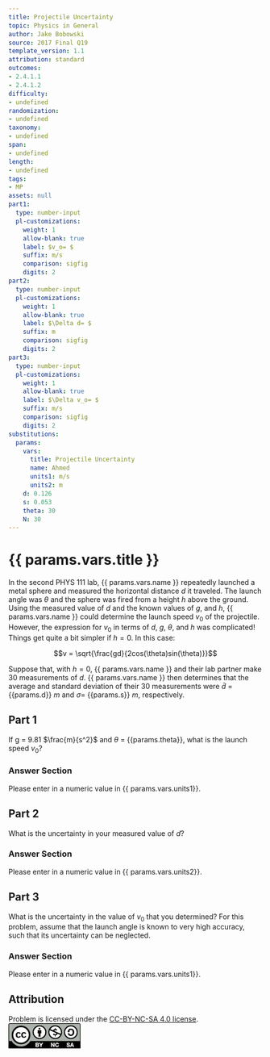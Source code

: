 ```yaml
---
title: Projectile Uncertainty
topic: Physics in General
author: Jake Bobowski
source: 2017 Final Q19
template_version: 1.1
attribution: standard
outcomes:
- 2.4.1.1
- 2.4.1.2
difficulty:
- undefined
randomization:
- undefined
taxonomy:
- undefined
span:
- undefined
length:
- undefined
tags:
- MP
assets: null
part1:
  type: number-input
  pl-customizations:
    weight: 1
    allow-blank: true
    label: $v_o= $
    suffix: m/s
    comparison: sigfig
    digits: 2
part2:
  type: number-input
  pl-customizations:
    weight: 1
    allow-blank: true
    label: $\Delta d= $
    suffix: m
    comparison: sigfig
    digits: 2
part3:
  type: number-input
  pl-customizations:
    weight: 1
    allow-blank: true
    label: $\Delta v_o= $
    suffix: m/s
    comparison: sigfig
    digits: 2
substitutions:
  params:
    vars:
      title: Projectile Uncertainty
      name: Ahmed
      units1: m/s
      units2: m
    d: 0.126
    s: 0.053
    theta: 30
    N: 30
---
```

# {{ params.vars.title }}
In the second PHYS 111 lab, {{ params.vars.name }} repeatedly launched a metal sphere and measured the horizontal distance $d$ it traveled.
The launch angle was $\theta$ and the sphere was fired from a height $h$ above the ground.
Using the measured value of $d$ and the known values of $g$, and $h$, {{ params.vars.name }} could determine the launch speed $v_0$ of the projectile.
However, the expression for $v_0$ in terms of $d$, $g$, $\theta$, and $h$ was complicated!
Things get quite a bit simpler if $h = 0$.
In this case:

$$v = \sqrt{\frac{gd}{2cos(\theta)sin(\theta)}}$$

Suppose that, with $h = 0$, {{ params.vars.name }} and their lab partner make 30 measurements of $d$.
{{ params.vars.name }} then determines that the average and standard deviation of their 30 measurements were $\bar{d}$ = {{params.d}} $m$
and $\sigma$= {{params.s}} $m$, respectively.

## Part 1

If g = 9.81 $\frac{m}{s^2}$ and $\theta$ = {{params.theta}}, what is the launch speed $v_0$?

### Answer Section

Please enter in a numeric value in {{ params.vars.units1}}.

## Part 2

What is the uncertainty in your measured value of $d$?

### Answer Section

Please enter in a numeric value in {{ params.vars.units2}}.

## Part 3

What is the uncertainty in the value of $v_0$ that you determined? For this problem, assume that the launch angle is known to very high accuracy, such that its uncertainty can be neglected.

### Answer Section

Please enter in a numeric value in {{ params.vars.units1}}.

## Attribution

Problem is licensed under the [CC-BY-NC-SA 4.0 license](https://creativecommons.org/licenses/by-nc-sa/4.0/).<br> ![The Creative Commons 4.0 license requiring attribution-BY, non-commercial-NC, and share-alike-SA license.](https://raw.githubusercontent.com/firasm/bits/master/by-nc-sa.png)